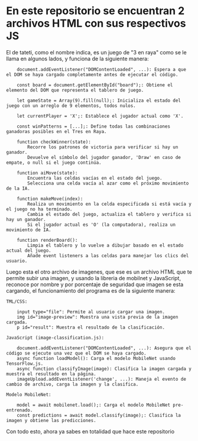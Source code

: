 # En este repositorio se encuentran 2 archivos HTML con sus respectivos JS

El de tateti, como el nombre indica, es un juego de "3 en raya" como se le llama en algunos lados, y funciona de la siguiente manera:

```
    document.addEventListener("DOMContentLoaded", ...): Espera a que el DOM se haya cargado completamente antes de ejecutar el código.

    const board = document.getElementById("board");: Obtiene el elemento del DOM que representa el tablero de juego.

    let gameState = Array(9).fill(null);: Inicializa el estado del juego con un arreglo de 9 elementos, todos nulos.

    let currentPlayer = 'X';: Establece el jugador actual como 'X'.

    const winPatterns = [...];: Define todas las combinaciones ganadoras posibles en el Tres en Raya.

    function checkWinner(state):
        Recorre los patrones de victoria para verificar si hay un ganador.
        Devuelve el símbolo del jugador ganador, 'Draw' en caso de empate, o null si el juego continúa.

    function aiMove(state):
        Encuentra las celdas vacías en el estado del juego.
        Selecciona una celda vacía al azar como el próximo movimiento de la IA.

    function makeMove(index):
        Realiza un movimiento en la celda especificada si está vacía y el juego no ha terminado.
        Cambia el estado del juego, actualiza el tablero y verifica si hay un ganador.
        Si el jugador actual es 'O' (la computadora), realiza un movimiento de IA.

    function renderBoard():
        Limpia el tablero y lo vuelve a dibujar basado en el estado actual del juego.
        Añade event listeners a las celdas para manejar los clics del usuario.
```

Luego esta el otro archivo de imagenes, que ese es un archivo HTML que te permite subir una imagen, y usando la libreria de mobilnet y JavaScript, reconoce por nombre y por porcentaje de seguridad que imagen se esta cargando, el funcionamiento del programa es de la siguiente manera:

```
TML/CSS:

    input type="file": Permite al usuario cargar una imagen.
    img id="image-preview": Muestra una vista previa de la imagen cargada.
    p id="result": Muestra el resultado de la clasificación.

JavaScript (image-classification.js):

    document.addEventListener("DOMContentLoaded", ...): Asegura que el código se ejecute una vez que el DOM se haya cargado.
    async function loadModel(): Carga el modelo MobileNet usando TensorFlow.js.
    async function classifyImage(image): Clasifica la imagen cargada y muestra el resultado en la página.
    imageUpload.addEventListener('change', ...): Maneja el evento de cambio de archivo, carga la imagen y la clasifica.

Modelo MobileNet:

    model = await mobilenet.load();: Carga el modelo MobileNet pre-entrenado.
    const predictions = await model.classify(image);: Clasifica la imagen y obtiene las predicciones.
```

Con todo esto, ahora ya sabes en totalidad que hace este repositorio
